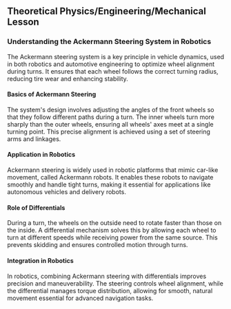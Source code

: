 ## Theoretical Physics/Engineering/Mechanical Lesson
### Understanding the Ackermann Steering System in Robotics

The Ackermann steering system is a key principle in vehicle dynamics, used in both robotics and automotive engineering to optimize wheel alignment during turns. It ensures that each wheel follows the correct turning radius, reducing tire wear and enhancing stability.

#### Basics of Ackermann Steering

The system's design involves adjusting the angles of the front wheels so that they follow different paths during a turn. The inner wheels turn more sharply than the outer wheels, ensuring all wheels' axes meet at a single turning point. This precise alignment is achieved using a set of steering arms and linkages.

#### Application in Robotics

Ackermann steering is widely used in robotic platforms that mimic car-like movement, called Ackermann robots. It enables these robots to navigate smoothly and handle tight turns, making it essential for applications like autonomous vehicles and delivery robots.

#### Role of Differentials

During a turn, the wheels on the outside need to rotate faster than those on the inside. A differential mechanism solves this by allowing each wheel to turn at different speeds while receiving power from the same source. This prevents skidding and ensures controlled motion through turns.

#### Integration in Robotics

In robotics, combining Ackermann steering with differentials improves precision and maneuverability. The steering controls wheel alignment, while the differential manages torque distribution, allowing for smooth, natural movement essential for advanced navigation tasks.